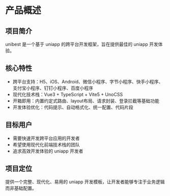 # 产品概述

## 项目简介
unibest 是一个基于 uniapp 的跨平台开发框架，旨在提供最佳的 uniapp 开发体验。

## 核心特性
- 跨平台支持：H5、iOS、Android、微信小程序、字节小程序、快手小程序、支付宝小程序、钉钉小程序、百度小程序
- 现代化技术栈：Vue3 + TypeScript + Vite5 + UnoCSS
- 开箱即用：内置约定式路由、layout布局、请求封装、登录拦截等基础功能
- 开发体验优化：代码提示、自动格式化、统一配置、代码片段

## 目标用户
- 需要快速开发跨平台应用的开发者
- 希望使用现代化前端技术栈的团队
- 追求高效开发体验的 uniapp 开发者

## 项目定位
提供一个完整、现代化、易用的 uniapp 开发模板，让开发者能够专注于业务逻辑而非基础配置。